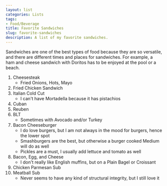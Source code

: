 ```yaml
---
layout: list
categories: Lists
tags:
- Food/Beverage
title: Favorite Sandwiches
slug: favorite-sandwiches
description: A list of my favorite sandwiches.
---
```


Sandwiches are one of the best types of food because they are so versatile, and there are different times and places for sandwiches. For example, a ham and cheese sandwich with Doritos has to be enjoyed at the pool or a beach.

1. Cheesesteak
    * Fried Onions, Hots, Mayo
2. Fried Chicken Sandwich
3. Italian Cold Cut 
    * I can't have Mortadella because it has pistachios
4. Cuban
5. Reuben
6. BLT 
    * Sometimes with Avocado and/or Turkey
7. Bacon Cheeseburger    
    * I do love burgers, but I am not always in the mood for burgers, hence the lower spot
    * Smashburgers are the best, but otherwise a burger cooked Medium will do as well
    * Pickles are a must, I usually add lettuce and tomato as well
8. Bacon, Egg, and Cheese
    * I don't really like English muffins, but on a Plain Bagel or Croissant
9. Chicken Parmesan Sub
10. Meatball Sub
    * Never seems to have any kind of structural integrity, but I still love it